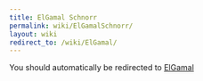 ```yaml
---
title: ElGamal Schnorr
permalink: wiki/ElGamalSchnorr/
layout: wiki
redirect_to: /wiki/ElGamal/
---
```


You should automatically be redirected to [ElGamal](/SXP/wiki/ElGamal/)

